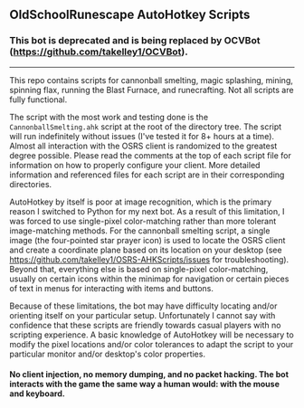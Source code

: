 ## OldSchoolRunescape AutoHotkey Scripts

### **This bot is deprecated and is being replaced by OCVBot (https://github.com/takelley1/OCVBot).**

---


This repo contains scripts for cannonball smelting, magic splashing, mining, spinning flax, running the Blast Furnace, and runecrafting. Not all scripts are fully functional.

  The script with the most work and testing done is the `CannonballSmelting.ahk` script at the root of the directory tree. The script will run indefinitely without issues (I've tested it for 8+ hours at a time). Almost all interaction with the OSRS client is randomized to the greatest degree possible. Please read the comments at the top of each script file for information on how to properly configure your client. More detailed information and referenced files for each script are in their corresponding directories. 

  AutoHotkey by itself is poor at image recognition, which is the primary reason I switched to Python for my next bot. As a result of this limitation, I was forced to use single-pixel color-matching rather than more tolerant image-matching methods. For the cannonball smelting script, a single image (the four-pointed star prayer icon) is used to locate the OSRS client and create a coordinate plane based on its location on your desktop (see https://github.com/takelley1/OSRS-AHKScripts/issues for troubleshooting). Beyond that, everything else is based on single-pixel color-matching, usually on certain icons within the minimap for navigation or certain pieces of text in menus for interacting with items and buttons.
  
  Because of these limitations, the bot may have difficulty locating and/or orienting itself on your particular setup. Unfortunately I cannot say with confidence that these scripts are friendly towards casual players with no scripting experience. A basic knowledge of AutoHotkey will be necessary to modify the pixel locations and/or color tolerances to adapt the script to your particular monitor and/or desktop's color properties.
  
  
#### No client injection, no memory dumping, and no packet hacking. The bot interacts with the game the same way a human would: with the mouse and keyboard.
